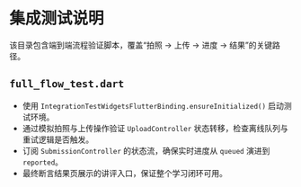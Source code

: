 # 集成测试说明

该目录包含端到端流程验证脚本，覆盖“拍照 → 上传 → 进度 → 结果”的关键路径。

## `full_flow_test.dart`
- 使用 `IntegrationTestWidgetsFlutterBinding.ensureInitialized()` 启动测试环境。
- 通过模拟拍照与上传操作验证 `UploadController` 状态转移，检查离线队列与重试逻辑是否触发。
- 订阅 `SubmissionController` 的状态流，确保实时进度从 `queued` 演进到 `reported`。
- 最终断言结果页展示的讲评入口，保证整个学习闭环可用。
